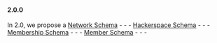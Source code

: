 #### 2.0.0
In 2.0, we propose a 
[Network Schema](./schemas/network.json)
    -
    -
    -
[Hackerspace Schema](./schemas/hackerspace.json)
    - 
    - 
    -
[Membership Schema](./schemas/membership.json)
    - 
    - 
    - 
[Member Schema](./schemas/member.json)
    - 
    - 
    - 
